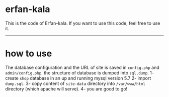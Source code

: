 # erfan-kala
This is the code of Erfan-kala.
If you want to use this code, feel free to use it.

-------------------------

# how to use
The database configuration and the URL of site is saved in `config.php` and `admin/config.php`. 
the structure of database is dumped into `sql.dump`.
1- create `shop` database in an up and running mysql version 5.7
2- import `dump.sql`.
3- copy content of `site-data` directory into `/var/www/html` directory (which apache will serve).
4- you are good to go!
